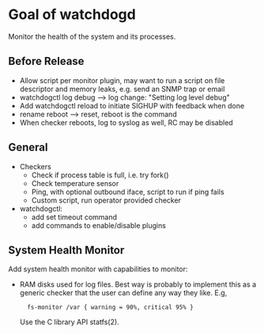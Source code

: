 Goal of watchdogd
=================

Monitor the health of the system and its processes.


Before Release
--------------

* Allow script per monitor plugin, may want to run a script on file
  descriptor and memory leaks, e.g. send an SNMP trap or email
* watchdogctl log debug --> log change: "Setting log level debug"
* Add watchdogctl reload to initiate SIGHUP with feedback when done
* rename reboot --> reset, reboot is the command
* When checker reboots, log to syslog as well, RC may be disabled


General
-------

* Checkers
  - Check if process table is full, i.e. try fork()
  - Check temperature sensor
  - Ping, with optional outbound iface, script to run if ping fails
  - Custom script, run operator provided checker
* watchdogctl:
  - add set timeout command
  - add commands to enable/disable plugins


System Health Monitor
---------------------

Add system health monitor with capabilities to monitor:

* RAM disks used for log files.  Best way is probably to implement this
  as a generic checker that the user can define any way they like.  E.g,

        fs-monitor /var { warning = 90%, critical 95% }

  Use the C library API statfs(2).
